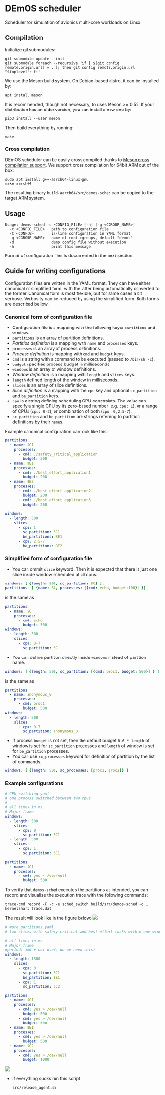 # DEmOS scheduler

Scheduler for simulation of avionics multi-core workloads on Linux.

## Compilation

Initialize git submodules:

    git submodule update --init
    git submodule foreach --recursive 'if [ $(git config remote.origin.url) = . ]; then git config remote.origin.url "$toplevel"; fi'

We use the Meson build system. On Debian-based distro, it can be
installed by:

    apt install meson

It is recommended, though not necessary, to uses Meson >= 0.52. If
your distribution has an older version, you can install a new one by:

    pip3 install --user meson

Then build everything by running:

    make

### Cross compilation

DEmOS scheduler can be easily cross compiled thanks to [Meson cross
compilation support][cross]. We support cross compilation for 64bit
ARM out of the box:

    sudo apt install g++-aarch64-linux-gnu
	make aarch64

The resulting binary `build-aarch64/src/demos-sched` can be copied to
the target ARM system.

[cross]: https://mesonbuild.com/Cross-compilation.html

## Usage

    Usage: demos-sched -c <CONFIG_FILE> [-h] [-g <CGROUP_NAME>]
      -c <CONFIG_FILE>   path to configuration file
      -C <CONFIG>        in-line configuration in YAML format
      -g <CGROUP_NAME>   name of root cgroups, default "demos"
      -d                 dump config file without execution
      -h                 print this message


Format of configuration files is documented in the next section.

## Guide for writing configurations

Configuration files are written in the YAML format. They can have
either canonical or simplified form, with the latter being
automatically converted to the former. Canonical form is most
flexible, but for same cases a bit verbose. Verbosity can be reduced
by using the simplified form. Both forms are described bellow.

### Canonical form of configuration file

- Configuration file is a mapping with the following keys:
  `partitions` and `windows`.
- `partitions` is an array of partition definitions.
- *Partition definition* is a mapping with `name` and `processes` keys.
- `processes` is an array of process definitions.
- *Process definition* is mapping with `cmd` and `budget` keys.
- `cmd` is a string with a command to be executed (passed to `/bin/sh -c`).
- `budget` specifies process budget in milliseconds.
- `windows` is an array of window definitions.
- *Window definition* is a mapping with `length` and `slices` keys.
- `length` defined length of the window in milliseconds.
- `slices` is an array of slice definitions.
- *Slice definition* is a mapping with the `cpu` key and optional
  `sc_partition` and `be_partition` keys.
- `cpu` is a string defining scheduling CPU constraints. The value can
  specify a single CPU by its zero-based number (e.g. `cpu: 1`), or a
  range of CPUs (`cpu: 0-2`), or combination of both (`cpu: 0,2,5-7`).
- `sc_partition` and `be_partition` are strings referring to
  partition definitions by their `name`s.

Example canonical configuration can look like this:
``` yaml
partitions:
  - name: SC1
    processes:
      - cmd: ./safety_critical_application
        budget: 300
  - name: BE1
    processes:
      - cmd: ./best_effort_application1
        budget: 200
  - name: BE2
    processes:
      - cmd: ./best_effort_application2
        budget: 200
      - cmd: ./best_effort_application3
        budget: 200
        
windows:
  - length: 500
    slices:
      - cpu: 1
        sc_partition: SC1
        be_partitions: BE1
      - cpu: 2,5-7
        be_partitions: BE2
```

### Simplified form of configuration file

- You can ommit `slice` keyword. Then it is expected that there is just one slice inside window scheduled at all cpus.

``` yaml
windows: [ {length: 500, sc_partition: SC} ],
partitions: [ {name: SC, processes: [{cmd: echo, budget:100}] }]
```

is the same as

``` yaml
partitions:
  - name: SC
    processes:
      - cmd: echo
        budget: 300
windows:
  - length: 500
    slices:
      - cpu: 0-7
        sc_partition: SC
```

- You can define partition directly inside `windows` instead of partition name.

``` yaml
windows: [ {length: 500, sc_partition: [{cmd: proc1, budget: 500}] } ]
```

is the same as

``` yaml
partitions:
  - name: anonymous_0
    processes:
      - cmd: proc1
        budget: 500
windows:
  - length: 500
    slices:
      - cpu: 0-7
        sc_partition: anonymous_0
```

- If process `budget` is not set, then the default budget `0.6 * length` of window is set for `sc_partition` processes and `length` of window is set for `be_partition` processes.
- You can use `xx_processes` keyword for definition of partition by the list of commands.

``` yaml
windows: [ {length: 500, sc_processes: [proc1, proc2]} ]
```


### Example configurations

``` yaml
# CPU_switching.yaml
# one process switched between two cpus
#
# all times in ms
# Major frame
windows:
  - length: 500
    slices:
      - cpu: 0
        sc_partition: SC1
  - length: 500
    slices:
      - cpu: 1
        sc_partition: SC1

partitions:
  - name: SC1
    processes:
      - cmd: yes > /dev/null
        budget: 500
```

To verify that `demos-sched` executes the partitions as intended, you
can record and visualise the execution trace with the following
commands:

    trace-cmd record -F -c -e sched_switch build/src/demos-sched -c …
    kernelshark trace.dat

The result will look like in the figure below:
![](./test_config/CPU_switching.png)

``` yaml
# more_partitions.yaml
# two slices with safety critical and best effort tasks within one window

# all times in ms
# Major frame
#period: 100 # not used, do we need this?
windows:
  - length: 1500
    slices:
      - cpu: 0
        sc_partition: SC1
        be_partition: BE1
      - cpu: 1
        sc_partition: SC2

partitions:
  - name: SC1
    processes:
      - cmd: yes > /dev/null
        budget: 500
      - cmd: yes > /dev/null
        budget: 500
  - name: BE1
    processes:
      - cmd: yes > /dev/null
        budget: 500
  - name: SC2
    processes:
      - cmd: yes > /dev/null
        budget: 1000
```

![](./test_config/more_partitions.png)

- if everything sucks run this script
    ```
    src/release_agent.sh
    ```

